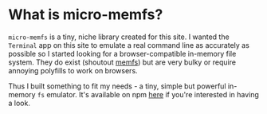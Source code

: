 # What is micro-memfs?
`micro-memfs` is a tiny, niche library created for this site. I wanted the `Terminal` app on this site to emulate a real command line as accurately as possible so I started looking for a browser-compatible in-memory file system. They do exist (shoutout <a href="https://www.npmjs.com/package/memfs" target="_blank" rel="noreferrer">memfs</a>) but are very bulky or require annoying polyfills to work on browsers.

Thus I built something to fit my needs - a tiny, simple but powerful in-memory `fs` emulator. It's available on npm <a href="https://www.npmjs.com/package/micro-memfs" target="_blank" rel="noreferrer">here</a> if you're interested in having a look.